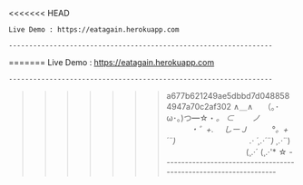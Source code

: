 <<<<<<< HEAD

    Live Demo : https://eatagain.herokuapp.com

    -----------------------------------------------------------------
=======
    Live Demo : https://eatagain.herokuapp.com
    
    ----------------------------------------------------------------- 
>>>>>>> a677b621249ae5dbbd7d0488584947a70c2af302
        ∧＿∧　
      （｡･ω･｡)つ━☆・*。
      ⊂　　 ノ 　　　・゜+.
      　しーＪ　　　°。+ *´¨)
      　　　　　　　　　.· ´¸.·*´¨) ¸.·*¨)
      　　　　　　　　　　(¸.·´ (¸.·'* ☆
    ------------------------------------------------------------------
